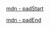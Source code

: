 [mdn - padStart](https://developer.mozilla.org/docs/Web/JavaScript/Reference/Global_Objects/String/padStart)

[mdn - padEnd](https://developer.mozilla.org/docs/Web/JavaScript/Reference/Global_Objects/String/padEnd)
